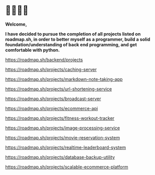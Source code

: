 # 🙋🏽‍♂️😊
**Welcome,**


**I have decided to pursue the completion of all projects listed on roadmap.sh,
in order to better myself as a programmer, build a solid foundation/understanding of back end programming, and get comfortable with python.**


https://roadmap.sh/backend/projects


https://roadmap.sh/projects/caching-server


https://roadmap.sh/projects/markdown-note-taking-app


https://roadmap.sh/projects/url-shortening-service


https://roadmap.sh/projects/broadcast-server


https://roadmap.sh/projects/ecommerce-api


https://roadmap.sh/projects/fitness-workout-tracker


https://roadmap.sh/projects/image-processing-service


https://roadmap.sh/projects/movie-reservation-system


https://roadmap.sh/projects/realtime-leaderboard-system


https://roadmap.sh/projects/database-backup-utility


https://roadmap.sh/projects/scalable-ecommerce-platform
